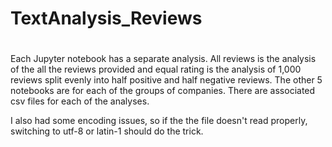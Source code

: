 # TextAnalysis_Reviews
#
Each Jupyter notebook has a separate analysis. All reviews is the analysis of the all the reviews provided and equal rating is the analysis of 1,000 reviews split evenly into half positive and half negative reviews. The other 5 notebooks are for each of the groups of companies. There are associated csv files for each of the analyses. 

I also had some encoding issues, so if the the file doesn't read properly, switching to utf-8 or latin-1 should do the trick. 

